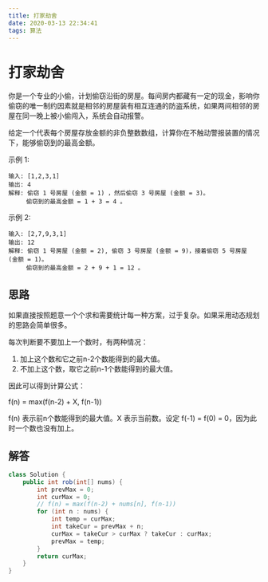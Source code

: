 ```yaml
---
title: 打家劫舍
date: 2020-03-13 22:34:41
tags: 算法
---
```


# 打家劫舍

你是一个专业的小偷，计划偷窃沿街的房屋。每间房内都藏有一定的现金，影响你偷窃的唯一制约因素就是相邻的房屋装有相互连通的防盗系统，如果两间相邻的房屋在同一晚上被小偷闯入，系统会自动报警。

给定一个代表每个房屋存放金额的非负整数数组，计算你在不触动警报装置的情况下，能够偷窃到的最高金额。

示例 1:

```
输入: [1,2,3,1]
输出: 4
解释: 偷窃 1 号房屋 (金额 = 1) ，然后偷窃 3 号房屋 (金额 = 3)。
     偷窃到的最高金额 = 1 + 3 = 4 。
```

示例 2:

```
输入: [2,7,9,3,1]
输出: 12
解释: 偷窃 1 号房屋 (金额 = 2), 偷窃 3 号房屋 (金额 = 9)，接着偷窃 5 号房屋 (金额 = 1)。
     偷窃到的最高金额 = 2 + 9 + 1 = 12 。
```

## 思路

如果直接按照题意一个个求和需要统计每一种方案，过于复杂。如果采用动态规划的思路会简单很多。

每次判断要不要加上一个数时，有两种情况：

1. 加上这个数和它之前n-2个数能得到的最大值。
2. 不加上这个数，取它之前n-1个数能得到的最大值。

因此可以得到计算公式：

f(n) = max(f(n-2) + X, f(n-1))

f(n) 表示前n个数能得到的最大值。X 表示当前数。设定 f(-1) = f(0) = 0，因为此时一个数也没有加上。

## 解答

```java
class Solution {
    public int rob(int[] nums) {
        int prevMax = 0;
        int curMax = 0;
        // f(n) = max(f(n-2) + nums[n], f(n-1))
        for (int n : nums) {
            int temp = curMax;
            int takeCur = prevMax + n;
            curMax = takeCur > curMax ? takeCur : curMax;
            prevMax = temp;
        }
        return curMax;
    }
}
```
